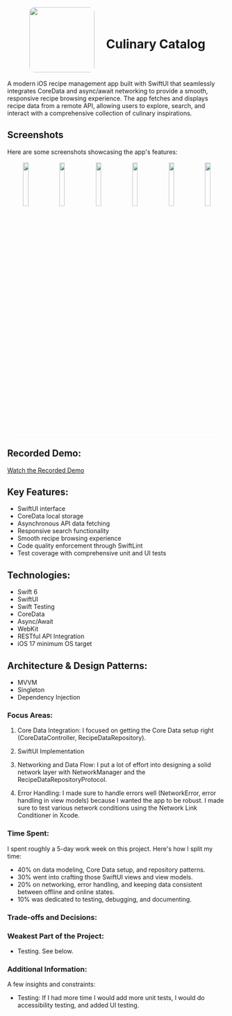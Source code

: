 <div align="center">
  <img src="https://raw.githubusercontent.com/Pearljam66/Culinary-Catalog/dd591db49ac547498df52a153c09fb687839a26b/CulinaryCatalog/CulinaryCatalog/Assets.xcassets/AppIcon.appiconset/chefhat.jpg" width="150" style="border: 3px solid white; border-radius: 15px; vertical-align: middle; margin-right: 20px;">
  <h1 style="display: inline-block; vertical-align: middle;">Culinary Catalog</h1>
</div>

A modern iOS recipe management app built with SwiftUI that seamlessly integrates CoreData and async/await networking to provide a smooth, responsive recipe browsing experience. The app fetches and displays recipe data from a remote API, allowing users to explore, search, and interact with a comprehensive collection of culinary inspirations.

## Screenshots

Here are some screenshots showcasing the app's features:

<div align="center">
  <div style="border: 2px solid white; border-radius: 10px;">
    <img width="16%" src="https://raw.githubusercontent.com/Pearljam66/Culinary-Catalog/main/screenshots/recipelistdarkmode.png">
    <img width="16%" src="https://raw.githubusercontent.com/Pearljam66/Culinary-Catalog/main/screenshots/recipelistlightmode.png">
    <img width="16%" src="https://raw.githubusercontent.com/Pearljam66/Culinary-Catalog/main/screenshots/recipedetaildarkmode.png">
    <img width="16%" src="https://raw.githubusercontent.com/Pearljam66/Culinary-Catalog/main/screenshots/recipedetaillightmode.png">
    <img width="16%" src="https://raw.githubusercontent.com/Pearljam66/Culinary-Catalog/main/screenshots/searchfunctionality.png">
    <img width="16%" src="https://raw.githubusercontent.com/Pearljam66/Culinary-Catalog/main/screenshots/webview.png">
  </div>
</div>

## Recorded Demo:

[Watch the Recorded Demo](https://raw.githubusercontent.com/Pearljam66/Culinary-Catalog/main/screenshots/CulinaryCatalogVideo.mov)

## Key Features:
- SwiftUI interface
- CoreData local storage
- Asynchronous API data fetching
- Responsive search functionality
- Smooth recipe browsing experience
- Code quality enforcement through SwiftLint
- Test coverage with comprehensive unit and UI tests

## Technologies:
- Swift 6
- SwiftUI
- Swift Testing
- CoreData
- Async/Await
- WebKit
- RESTful API Integration
- iOS 17 minimum OS target

## Architecture & Design Patterns:
- MVVM
- Singleton
- Dependency Injection

### Focus Areas:
1. Core Data Integration:
I focused on getting the Core Data setup right (CoreDataController, RecipeDataRepository).

2. SwiftUI Implementation

3. Networking and Data Flow:
I put a lot of effort into designing a solid network layer with NetworkManager and the RecipeDataRepositoryProtocol.

4. Error Handling:
I made sure to handle errors well (NetworkError, error handling in view models) because I wanted the app to be robust. I made sure to test various network conditions using the Network Link Conditioner in Xcode.

### Time Spent:
I spent roughly a 5-day work week on this project. Here's how I split my time:

- 40% on data modeling, Core Data setup, and repository patterns.
- 30% went into crafting those SwiftUI views and view models.
- 20% on networking, error handling, and keeping data consistent between offline and online states.
- 10% was dedicated to testing, debugging, and documenting. 

### Trade-offs and Decisions:

### Weakest Part of the Project:
- Testing. See below.

### Additional Information:
A few insights and constraints:

- Testing: If I had more time I would add more unit tests, I would do accessibility testing, and added UI testing.


